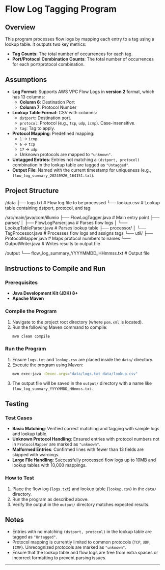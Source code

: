 # Flow Log Tagging Program

## Overview
This program processes flow logs by mapping each entry to a tag using a lookup table. It outputs two key metrics:
- **Tag Counts**: The total number of occurrences for each tag.
- **Port/Protocol Combination Counts**: The total number of occurrences for each port/protocol combination.

## Assumptions
- **Log Format**: Supports AWS VPC Flow Logs in **version 2** format, which has 13 columns:
  - **Column 6**: Destination Port
  - **Column 7**: Protocol Number
- **Lookup Table Format**: CSV with columns:
  - `dstport`: Destination port.
  - `protocol`: Protocol (e.g., `tcp`, `udp`, `icmp`). Case-insensitive.
  - `tag`: Tag to apply.
- **Protocol Mapping**: Predefined mapping:
  - `1` → `icmp`
  - `6` → `tcp`
  - `17` → `udp`
  - Unknown protocols are mapped to `"unknown"`.
- **Untagged Entries**: Entries not matching a `(dstport, protocol)` combination in the lookup table are tagged as `"Untagged"`.
- **Output File**: Named with the current timestamp for uniqueness (e.g., `flow_log_summary_20240926_164151.txt`).

## Project Structure

/data ├── logs.txt # Flow log file to be processed └── lookup.csv # Lookup table containing dstport, protocol, and tag

/src/main/java/com/illumio ├── FlowLogTagger.java # Main entry point ├── parser/ │ ├── FlowLogParser.java # Parses flow logs │ └── LookupTableParser.java # Parses lookup table ├── processor/ │ └── TagProcessor.java # Processes flow logs and assigns tags └── util/ ├── ProtocolMapper.java # Maps protocol numbers to names └── OutputWriter.java # Writes results to output file

/output └── flow_log_summary_YYYYMMDD_HHmmss.txt # Output file


## Instructions to Compile and Run

### Prerequisites
- **Java Development Kit (JDK) 8+**
- **Apache Maven**

### Compile the Program
1. Navigate to the project root directory (where `pom.xml` is located).
2. Run the following Maven command to compile:
    ```bash
    mvn clean compile
    ```

### Run the Program
1. Ensure `logs.txt` and `lookup.csv` are placed inside the `data/` directory.
2. Execute the program using Maven:
    ```bash
    mvn exec:java -Dexec.args="data/logs.txt data/lookup.csv"
    ```
3. The output file will be saved in the `output/` directory with a name like `flow_log_summary_YYYYMMDD_HHmmss.txt`.

## Testing

### Test Cases
- **Basic Matching**: Verified correct matching and tagging with sample logs and lookup table.
- **Unknown Protocol Handling**: Ensured entries with protocol numbers not in `ProtocolMapper` are marked as `"unknown"`.
- **Malformed Entries**: Confirmed lines with fewer than 13 fields are skipped with warnings.
- **Large File Handling**: Successfully processed flow logs up to 10MB and lookup tables with 10,000 mappings.

### How to Test
1. Place the flow log (`logs.txt`) and lookup table (`lookup.csv`) in the `data/` directory.
2. Run the program as described above.
3. Verify the output in the `output/` directory matches expected results.

## Notes
- Entries with no matching `(dstport, protocol)` in the lookup table are tagged as `"Untagged"`.
- Protocol mapping is currently limited to common protocols (`TCP`, `UDP`, `ICMP`). Unrecognized protocols are marked as `"unknown"`.
- Ensure that the lookup table and flow logs are free from extra spaces or incorrect formatting to prevent parsing issues.

---
